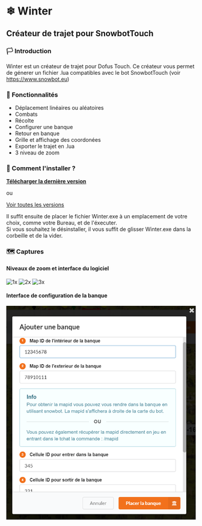 # ❄ Winter
## Créateur de trajet pour SnowbotTouch

### 🏳 Introduction

Winter est un créateur de trajet pour Dofus Touch.
Ce créateur vous permet de génerer un fichier .lua compatibles avec le bot SnowbotTouch (voir https://www.snowbot.eu)

### 🏴 Fonctionnalités
- Déplacement linéaires ou aléatoires
- Combats
- Récolte
- Configurer une banque
- Retour en banque
- Grille et affichage des coordonées
- Exporter le trajet en .lua
- 3 niveau de zoom

### 🏁 Comment l'installer ?
**[Télécharger la dernière version](https://github.com/F4kir/winter-releases/releases/latest/download/Winter.exe)**

ou

[Voir toutes les versions](https://github.com/F4kir/winter-releases/releases/)  

Il suffit ensuite de placer le fichier Winter.exe à un emplacement de votre choix, comme votre Bureau, et de l'éxecuter.  
Si vous souhaitez le désinstaller, il vous suffit de glisser Winter.exe dans la corbeille et de la vider.

### 🗺 Captures

#### Niveaux de zoom et interface du logiciel
![1x](https://github.com/F4kir/winter-releases/raw/master/zoom%20min.png)
![2x](https://github.com/F4kir/winter-releases/raw/master/zoom%20mid.png)
![3x](https://github.com/F4kir/winter-releases/raw/master/zoom%20max.png)

#### Interface de configuration de la banque
![modal](https://github.com/F4kir/winter-releases/raw/master/bank-modal.png)
